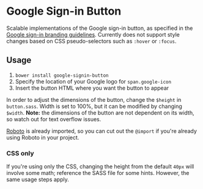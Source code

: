 # Google Sign-in Button

Scalable implementations of the Google sign-in button, as specified in the [Google sign-in branding guidelines](https://developers.google.com/identity/branding-guidelines). Currently does not support style changes based on CSS pseudo-selectors such as `:hover` or `:focus`.

## Usage
1. `bower install google-signin-button`
2. Specify the location of your Google logo for `span.google-icon`
3. Insert the button HTML where you want the button to appear

In order to adjust the dimensions of the button, change the `$height` in `button.sass`. Width is set to 100%, but it can be modified by changing `$width`. **Note:** the dimensions of the button are not dependent on its width, so watch out for text overflow issues.

[Roboto](https://fonts.google.com/specimen/Roboto) is already imported, so you can cut out the `@import` if you're already using Roboto in your project.

### CSS only
If you're using only the CSS, changing the height from the default `40px` will involve some math; reference the SASS file for some hints. However, the same usage steps apply.
